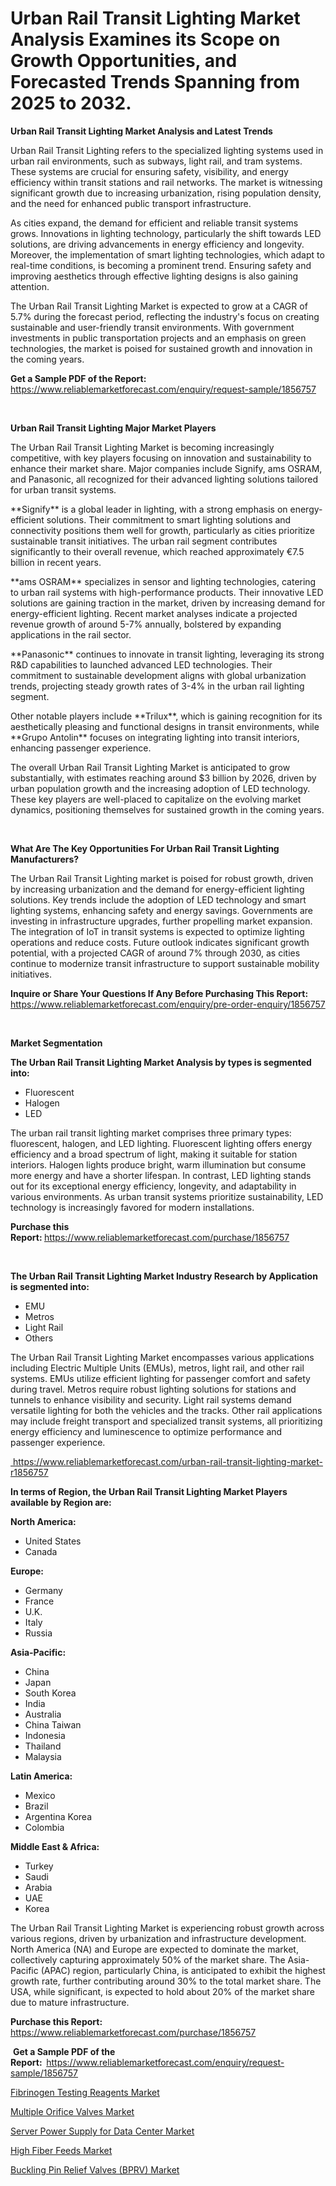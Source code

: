 <p><h1>Urban Rail Transit Lighting Market Analysis Examines its Scope on Growth Opportunities, and Forecasted Trends Spanning from 2025 to 2032.</h1></p><p><strong>Urban Rail Transit Lighting Market Analysis and Latest Trends</strong></p>
<p><p>Urban Rail Transit Lighting refers to the specialized lighting systems used in urban rail environments, such as subways, light rail, and tram systems. These systems are crucial for ensuring safety, visibility, and energy efficiency within transit stations and rail networks. The market is witnessing significant growth due to increasing urbanization, rising population density, and the need for enhanced public transport infrastructure.</p><p>As cities expand, the demand for efficient and reliable transit systems grows. Innovations in lighting technology, particularly the shift towards LED solutions, are driving advancements in energy efficiency and longevity. Moreover, the implementation of smart lighting technologies, which adapt to real-time conditions, is becoming a prominent trend. Ensuring safety and improving aesthetics through effective lighting designs is also gaining attention.</p><p>The Urban Rail Transit Lighting Market is expected to grow at a CAGR of 5.7% during the forecast period, reflecting the industry's focus on creating sustainable and user-friendly transit environments. With government investments in public transportation projects and an emphasis on green technologies, the market is poised for sustained growth and innovation in the coming years.</p></p>
<p><strong>Get a Sample PDF of the Report:&nbsp;</strong> <a href="https://www.reliablemarketforecast.com/enquiry/request-sample/1856757?utm_campaign=1833&utm_medium=2&utm_source=Github&utm_content=ia&utm_term=08012025&utm_id=urban-rail-transit-lighting">https://www.reliablemarketforecast.com/enquiry/request-sample/1856757</a></p>
<p>&nbsp;</p>
<p><strong>Urban Rail Transit Lighting Major Market Players</strong></p>
<p><p>The Urban Rail Transit Lighting Market is becoming increasingly competitive, with key players focusing on innovation and sustainability to enhance their market share. Major companies include Signify, ams OSRAM, and Panasonic, all recognized for their advanced lighting solutions tailored for urban transit systems.</p><p>**Signify** is a global leader in lighting, with a strong emphasis on energy-efficient solutions. Their commitment to smart lighting solutions and connectivity positions them well for growth, particularly as cities prioritize sustainable transit initiatives. The urban rail segment contributes significantly to their overall revenue, which reached approximately €7.5 billion in recent years.</p><p>**ams OSRAM** specializes in sensor and lighting technologies, catering to urban rail systems with high-performance products. Their innovative LED solutions are gaining traction in the market, driven by increasing demand for energy-efficient lighting. Recent market analyses indicate a projected revenue growth of around 5-7% annually, bolstered by expanding applications in the rail sector.</p><p>**Panasonic** continues to innovate in transit lighting, leveraging its strong R&D capabilities to launched advanced LED technologies. Their commitment to sustainable development aligns with global urbanization trends, projecting steady growth rates of 3-4% in the urban rail lighting segment.</p><p>Other notable players include **Trilux**, which is gaining recognition for its aesthetically pleasing and functional designs in transit environments, while **Grupo Antolin** focuses on integrating lighting into transit interiors, enhancing passenger experience.</p><p>The overall Urban Rail Transit Lighting Market is anticipated to grow substantially, with estimates reaching around $3 billion by 2026, driven by urban population growth and the increasing adoption of LED technology. These key players are well-placed to capitalize on the evolving market dynamics, positioning themselves for sustained growth in the coming years.</p></p>
<p>&nbsp;</p>
<p><strong>What Are The Key Opportunities For Urban Rail Transit Lighting Manufacturers?</strong></p>
<p><p>The Urban Rail Transit Lighting market is poised for robust growth, driven by increasing urbanization and the demand for energy-efficient lighting solutions. Key trends include the adoption of LED technology and smart lighting systems, enhancing safety and energy savings. Governments are investing in infrastructure upgrades, further propelling market expansion. The integration of IoT in transit systems is expected to optimize lighting operations and reduce costs. Future outlook indicates significant growth potential, with a projected CAGR of around 7% through 2030, as cities continue to modernize transit infrastructure to support sustainable mobility initiatives.</p></p>
<p><strong>Inquire or Share Your Questions If Any Before Purchasing This Report:</strong> <a href="https://www.reliablemarketforecast.com/enquiry/pre-order-enquiry/1856757?utm_campaign=1833&utm_medium=2&utm_source=Github&utm_content=ia&utm_term=08012025&utm_id=urban-rail-transit-lighting">https://www.reliablemarketforecast.com/enquiry/pre-order-enquiry/1856757</a></p>
<p>&nbsp;</p>
<p><strong>Market Segmentation</strong></p>
<p><strong>The Urban Rail Transit Lighting Market Analysis by types is segmented into:</strong></p>
<p><ul><li>Fluorescent</li><li>Halogen</li><li>LED</li></ul></p>
<p><p>The urban rail transit lighting market comprises three primary types: fluorescent, halogen, and LED lighting. Fluorescent lighting offers energy efficiency and a broad spectrum of light, making it suitable for station interiors. Halogen lights produce bright, warm illumination but consume more energy and have a shorter lifespan. In contrast, LED lighting stands out for its exceptional energy efficiency, longevity, and adaptability in various environments. As urban transit systems prioritize sustainability, LED technology is increasingly favored for modern installations.</p></p>
<p><strong>Purchase this Report:&nbsp;</strong><a href="https://www.reliablemarketforecast.com/purchase/1856757?utm_campaign=1833&utm_medium=2&utm_source=Github&utm_content=ia&utm_term=08012025&utm_id=urban-rail-transit-lighting">https://www.reliablemarketforecast.com/purchase/1856757</a></p>
<p>&nbsp;</p>
<p><strong>The Urban Rail Transit Lighting Market Industry Research by Application is segmented into:</strong></p>
<p><ul><li>EMU</li><li>Metros</li><li>Light Rail</li><li>Others</li></ul></p>
<p><p>The Urban Rail Transit Lighting Market encompasses various applications including Electric Multiple Units (EMUs), metros, light rail, and other rail systems. EMUs utilize efficient lighting for passenger comfort and safety during travel. Metros require robust lighting solutions for stations and tunnels to enhance visibility and security. Light rail systems demand versatile lighting for both the vehicles and the tracks. Other rail applications may include freight transport and specialized transit systems, all prioritizing energy efficiency and luminescence to optimize performance and passenger experience.</p></p>
<p><a href="https://www.reliablemarketforecast.com/urban-rail-transit-lighting-market-r1856757?utm_campaign=1833&utm_medium=2&utm_source=Github&utm_content=ia&utm_term=08012025&utm_id=urban-rail-transit-lighting">&nbsp;https://www.reliablemarketforecast.com/urban-rail-transit-lighting-market-r1856757</a></p>
<p><strong>In terms of Region, the Urban Rail Transit Lighting Market Players available by Region are:</strong></p>
<p>
    <p> <strong> North America: </strong>
        <ul>
            <li>United States</li>
            <li>Canada</li>
        </ul>
        </p> 
    <p> <strong> Europe: </strong>
        <ul>
            <li>Germany</li>
            <li>France</li>
            <li>U.K.</li>
            <li>Italy</li>
            <li>Russia</li>
        </ul>
        </p> 
    <p> <strong> Asia-Pacific: </strong>
        <ul>
            <li>China</li>
            <li>Japan</li>
            <li>South Korea</li>
            <li>India</li>
            <li>Australia</li>
            <li>China Taiwan</li>
            <li>Indonesia</li>
            <li>Thailand</li>
            <li>Malaysia</li>
        </ul>
        </p> 
    <p> <strong> Latin America: </strong>
        <ul>
            <li>Mexico</li>
            <li>Brazil</li>
            <li>Argentina Korea</li>
            <li>Colombia</li>
        </ul>
        </p> 
    <p> <strong> Middle East & Africa: </strong>
        <ul>
            <li>Turkey</li>
            <li>Saudi</li>
            <li>Arabia</li>
            <li>UAE</li>
            <li>Korea</li>
        </ul>
    </p>
    </p>
<p><p>The Urban Rail Transit Lighting Market is experiencing robust growth across various regions, driven by urbanization and infrastructure development. North America (NA) and Europe are expected to dominate the market, collectively capturing approximately 50% of the market share. The Asia-Pacific (APAC) region, particularly China, is anticipated to exhibit the highest growth rate, further contributing around 30% to the total market share. The USA, while significant, is expected to hold about 20% of the market share due to mature infrastructure.</p></p>
<p><strong>Purchase this Report: </strong><a href="https://www.reliablemarketforecast.com/purchase/1856757?utm_campaign=1833&utm_medium=2&utm_source=Github&utm_content=ia&utm_term=08012025&utm_id=urban-rail-transit-lighting">https://www.reliablemarketforecast.com/purchase/1856757</a></p>
<p>&nbsp;<strong>Get a Sample PDF of the Report:&nbsp;&nbsp;</strong><a href="https://www.reliablemarketforecast.com/enquiry/request-sample/1856757?utm_campaign=1833&utm_medium=2&utm_source=Github&utm_content=ia&utm_term=08012025&utm_id=urban-rail-transit-lighting">https://www.reliablemarketforecast.com/enquiry/request-sample/1856757</a></p>
<p><strong></strong></p>
<p><p><a href="https://www.linkedin.com/pulse/forecasted-growth-key-players-fibrinogen-testing-reagents-market-2025-2032-aqsqc?utm_campaign=1833&utm_medium=2&utm_source=Github&utm_content=ia&utm_term=08012025&utm_id=urban-rail-transit-lighting">Fibrinogen Testing Reagents Market</a></p><p><a href="https://www.linkedin.com/pulse/projected-revenue-multiple-orifice-valves-market-116-cagr-2025-2032-tar6c?utm_campaign=1833&utm_medium=2&utm_source=Github&utm_content=ia&utm_term=08012025&utm_id=urban-rail-transit-lighting">Multiple Orifice Valves Market</a></p><p><a href="https://github.com/bogganbillie6969/Market-Research-Report-List-1/blob/main/server-power-supply-for-data-center-market.md?utm_campaign=1833&utm_medium=2&utm_source=Github&utm_content=ia&utm_term=08012025&utm_id=urban-rail-transit-lighting">Server Power Supply for Data Center Market</a></p><p><a href="https://www.linkedin.com/pulse/evaluating-future-high-fiber-feeds-market-size-drivers-expected-qonye?utm_campaign=1833&utm_medium=2&utm_source=Github&utm_content=ia&utm_term=08012025&utm_id=urban-rail-transit-lighting">High Fiber Feeds Market</a></p><p><a href="https://www.linkedin.com/pulse/analyzing-buckling-pin-relief-valves-bprv-market-size-revenue-sp0re?utm_campaign=1833&utm_medium=2&utm_source=Github&utm_content=ia&utm_term=08012025&utm_id=urban-rail-transit-lighting">Buckling Pin Relief Valves (BPRV) Market</a></p></p>